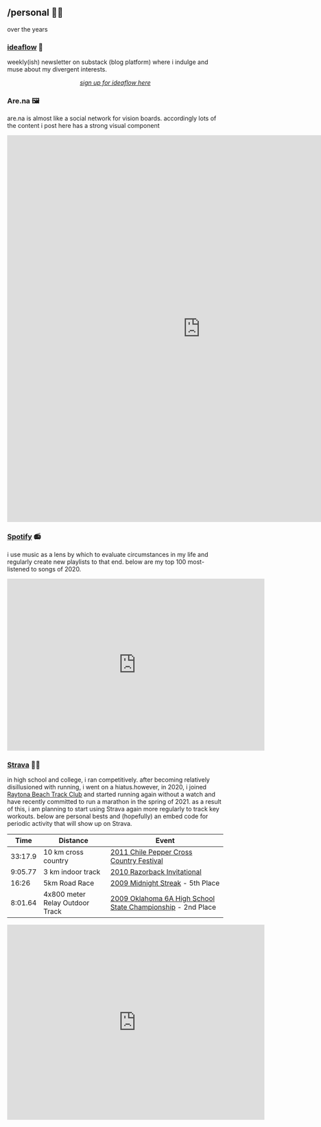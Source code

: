 ## /personal 🏄‍♂️ 
over the years

### [ideaflow](https://ideaflow.substack.com) 🧠
weekly(ish) newsletter on substack (blog platform) where i indulge and muse about my divergent interests.

<span style="display:block;text-align:center">*[sign up for ideaflow here](https://ideaflow.substack.com)*</span>

### Are.na 🖼️
are.na is almost like a social network for vision boards. accordingly lots of the content i post here has a strong visual component
<iframe width="900" height="900" src="https://www.are.na/bryan-wilson/strange-loops-2wuupdiwraa" frameborder="0"></iframe>

### [Spotify](https://open.spotify.com/user/bryangwilson?si=msEW9mCyRP6YXjE12cfirQ) 📻
i use music as a lens by which to evaluate circumstances in my life and regularly create new playlists to that end. below are my top 100 most-listened to songs of 2020.

<iframe src="https://open.spotify.com/embed/playlist/37i9dQZF1EM0u8g5JOCG7B" width="600" height="400" frameborder="0" allowtransparency="true" allow="encrypted-media"></iframe>

### [Strava](https://www.strava.com/athletes/14353137) 🏃‍♂️
in high school and college, i ran competitively. after becoming relatively disillusioned with running, i went on a hiatus.however, in 2020, i joined [Raytona Beach Track Club](https://www.instagram.com/raytona_beach/) and started running again without a watch and have recently committed to run a marathon in the spring of 2021. as a result of this, i am planning to start using Strava again more regularly to track key workouts. below are personal bests and (hopefully) an embed code for periodic activity that will show up on Strava.

|Time | Distance | Event|
|---|---|---|
|33:17.9| 10 km cross country| [2011 Chile Pepper Cross Country Festival](https://www.chilepepperfestival.org/wp-content/themes/chilepepper2019/docs/results/2011/CollegeMen.htm)
|9:05.77| 3 km indoor track| [2010 Razorback Invitational](https://www.flashresults.com/2010_Meets/indoor/RazorbackInvite/)|
|16:26| 5km Road Race| [2009 Midnight Streak](https://www.athlinks.com/event/16698/results/Event/99558/Course/138406/Results) - 5th Place| 
|8:01.64| 4x800 meter Relay Outdoor Track| [2009 Oklahoma 6A High School State Championship](http://www.ohstrack.com/trackresults2009/state6amoore5151609.htm) - 2nd Place

<iframe height='454' width='600' frameborder='0' allowtransparency='true' scrolling='no' src='https://www.strava.com/athletes/14353137/latest-rides/575ae24ef28b1585d7b166a781929ab0796e8adc'></iframe>
